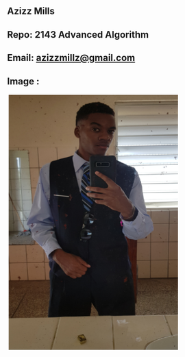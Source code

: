 ## Azizz Mills
## Repo: 2143 Advanced Algorithm  
## Email: azizzmillz@gmail.com
## Image :
<img src= "Pic.PNG" height= "600" width="400">

